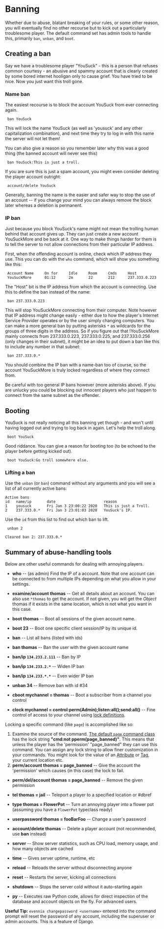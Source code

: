 # Banning


Whether due to abuse, blatant breaking of your rules, or some other reason, you will eventually find
no other recourse but to kick out a particularly troublesome player. The default command set has
admin tools to handle this, primarily `ban`, `unban`, and `boot`.

## Creating a ban

Say we have a troublesome player "YouSuck" - this is a person that refuses common courtesy - an
abusive
and spammy account that is clearly created by some bored internet hooligan only to cause grief. You
have tried to be nice. Now you just want this troll gone.

### Name ban

The easiest recourse is to block the account YouSuck from ever connecting again.

     ban YouSuck

This will lock the name YouSuck (as well as 'yousuck' and any other capitalization combination), and
next time they try to log in with this name the server will not let them!

You can also give a reason so you remember later why this was a good thing (the banned account will
never see this)

     ban YouSuck:This is just a troll.

If you are sure this is just a spam account, you might even consider deleting the player account
outright:

     account/delete YouSuck

Generally, banning the name is the easier and safer way to stop the use of an account -- if you
change your mind you can always remove the block later whereas a deletion is permanent.

### IP ban

Just because you block YouSuck's name might not mean the trolling human behind that account gives
up. They can just create a new account YouSuckMore and be back at it. One way to make things harder
for them is to tell the server to not allow connections from their particular IP address.

First, when the offending account is online, check which IP address they use. This you can do with
the `who` command, which will show you something like this:

     Account Name     On for     Idle     Room     Cmds     Host
     YouSuckMore      01:12      2m       22       212      237.333.0.223

The "Host" bit is the IP address from which the account is connecting. Use this to define the ban
instead of the name:

     ban 237.333.0.223

This will stop YouSuckMore connecting from their computer. Note however that IP address might change
easily - either due to how the player's Internet Service Provider operates or by the user simply
changing computers. You can make a more general ban by putting asterisks `*` as wildcards for the
groups of three digits in the address. So if you figure out that !YouSuckMore mainly connects from
237.333.0.223, 237.333.0.225, and 237.333.0.256 (only changes in their subnet), it might be an idea
to put down a ban like this to include any number in that subnet:

     ban 237.333.0.*

You should combine the IP ban with a name-ban too of course, so the account YouSuckMore is truly
locked regardless of where they connect from.

Be careful with too general IP bans however (more asterisks above). If you are unlucky you could be
blocking out innocent players who just happen to connect from the same subnet as the offender.

## Booting

YouSuck is not really noticing all this banning yet though - and won't until having logged out and
trying to log back in again. Let's help the troll along.

     boot YouSuck

Good riddance. You can give a reason for booting too (to be echoed to the player before getting
kicked out).

     boot YouSuck:Go troll somewhere else.

### Lifting a ban

Use the `unban` (or `ban`) command without any arguments and you will see a list of all currently
active bans:

    Active bans
    id   name/ip       date                      reason
    1    yousuck       Fri Jan 3 23:00:22 2020   This is just a Troll.
    2    237.333.0.*   Fri Jan 3 23:01:03 2020   YouSuck's IP.

Use the `id` from this list to find out which ban to lift.

     unban 2
      
    Cleared ban 2: 237.333.0.*

## Summary of abuse-handling tools

Below are other useful commands for dealing with annoying players.

- **who** -- (as admin) Find the IP of a account. Note that one account can be connected to from
multiple IPs depending on what you allow in your settings.
- **examine/account thomas** -- Get all details about an account. You can also use `*thomas` to get
the account. If not given, you will get the *Object* thomas if it exists in the same location, which
is not what you want in this case.
- **boot thomas**  -- Boot all sessions of the given account name.
- **boot 23** -- Boot one specific client session/IP by its unique id.
- **ban** -- List all bans (listed with ids)
- **ban thomas** -- Ban the user with the given account name
- **ban/ip `134.233.2.111`** -- Ban by IP
- **ban/ip `134.233.2.*`** -- Widen IP ban
- **ban/ip `134.233.*.*`** -- Even wider IP ban
- **unban 34** -- Remove ban with id #34

- **cboot mychannel = thomas** -- Boot a subscriber from a channel you control
- **clock mychannel = control:perm(Admin);listen:all();send:all()** -- Fine control of access to
your channel using [lock definitions](./Locks.md).

Locking a specific command (like `page`) is accomplished like so:
1. Examine the source of the command. [The default `page` command class](
https://github.com/evennia/evennia/blob/master/evennia/commands/default/comms.py#L686) has the lock
string **"cmd:not pperm(page_banned)"**. This means that unless the player has the 'permission'
"page_banned" they can use this command. You can assign any lock string to allow finer customization
in your commands. You might look for the value of an [Attribute](./Attributes.md) or [Tag](./Tags.md), your
current location etc.
2. **perm/account thomas = page_banned** -- Give the account the 'permission' which causes (in this
case) the lock to fail.

- **perm/del/account thomas = page_banned** -- Remove the given permission

- **tel thomas = jail** -- Teleport a player to a specified location or #dbref
- **type thomas = FlowerPot** -- Turn an annoying player into a flower pot (assuming you have a
`FlowerPot` typeclass ready)
- **userpassword thomas = fooBarFoo** -- Change a user's password
- **account/delete thomas** -- Delete a player account (not recommended, use **ban** instead)

- **server** -- Show server statistics, such as CPU load, memory usage, and how many objects are
cached
- **time** -- Gives server uptime, runtime, etc
- **reload** -- Reloads the server without disconnecting anyone
- **reset** -- Restarts the server, kicking all connections
- **shutdown** -- Stops the server cold without it auto-starting again
- **py** -- Executes raw Python code, allows for direct inspection of the database and account
objects on the fly. For advanced users.


**Useful Tip:** `evennia changepassword <username>` entered into the command prompt will reset the
password of any account, including the superuser or admin accounts. This is a feature of Django.
